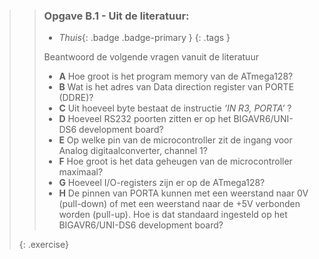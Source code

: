 >> ### Opgave B.1 - Uit de literatuur:
>>
>> - *Thuis*{: .badge .badge-primary }
>>{: .tags }
>>
>> Beantwoord de volgende vragen vanuit de literatuur
>>
>> - **A** Hoe groot is het program memory van de ATmega128?
>> - **B** Wat is het adres van Data direction register van PORTE (DDRE)?
>> - **C** Uit hoeveel byte bestaat de instructie  *‘IN R3, PORTA’* ?
>> - **D** Hoeveel RS232 poorten zitten er op het BIGAVR6/UNI-DS6 development board?
>> - **E** Op welke pin van de microcontroller zit de ingang voor Analog digitaalconverter, channel 1?
>> - **F** Hoe groot is het data geheugen van de microcontroller maximaal?
>> - **G** Hoeveel I/O-registers zijn er op de ATmega128?
>> - **H** De pinnen van PORTA kunnen met een weerstand naar 0V (pull-down) of met een weerstand naar de +5V verbonden worden (pull-up). Hoe is dat standaard ingesteld op het BIGAVR6/UNI-DS6 development board?
>>
>{: .exercise}